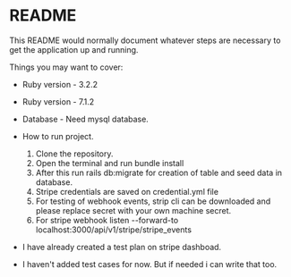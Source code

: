 # README

This README would normally document whatever steps are necessary to get the
application up and running.

Things you may want to cover:

* Ruby version - 3.2.2

* Ruby version - 7.1.2

* Database - Need mysql database.

* How to run project.
	1. Clone the repository.
	2. Open the terminal and run bundle install
	3. After this run rails db:migrate for creation of table and seed data in database. 
	4. Stripe credentials are saved on credential.yml file
	5. For testing of webhook events, strip cli can be downloaded and please replace secret with your own machine secret. 
	6. For stripe webhook listen --forward-to  localhost:3000/api/v1/stripe/stripe_events

* I have already created a test plan on stripe dashboad.

* I haven't added test cases for now. But if needed i can write that too.

